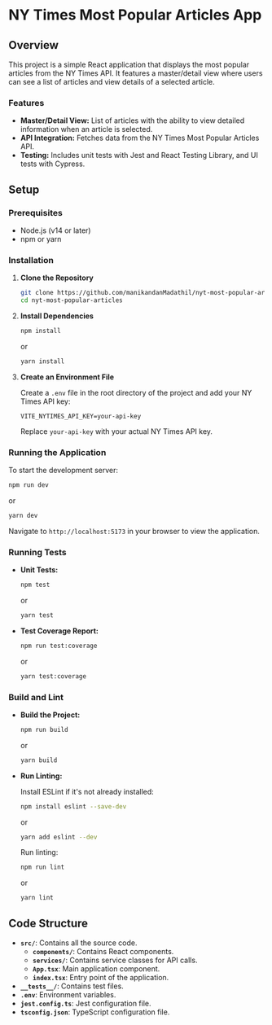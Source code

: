 
# NY Times Most Popular Articles App

## Overview

This project is a simple React application that displays the most popular articles from the NY Times API. It features a master/detail view where users can see a list of articles and view details of a selected article.

### Features

- **Master/Detail View:** List of articles with the ability to view detailed information when an article is selected.
- **API Integration:** Fetches data from the NY Times Most Popular Articles API.
- **Testing:** Includes unit tests with Jest and React Testing Library, and UI tests with Cypress.

## Setup

### Prerequisites

- Node.js (v14 or later)
- npm or yarn

### Installation

1. **Clone the Repository**

   ```bash
   git clone https://github.com/manikandanMadathil/nyt-most-popular-articles.git
   cd nyt-most-popular-articles
   ```

2. **Install Dependencies**

   ```bash
   npm install
   ```

   or

   ```bash
   yarn install
   ```

3. **Create an Environment File**

   Create a `.env` file in the root directory of the project and add your NY Times API key:

   ```env
   VITE_NYTIMES_API_KEY=your-api-key
   ```

   Replace `your-api-key` with your actual NY Times API key.

### Running the Application

To start the development server:

```bash
npm run dev
```

or

```bash
yarn dev
```

Navigate to `http://localhost:5173` in your browser to view the application.

### Running Tests

- **Unit Tests:**

  ```bash
  npm test
  ```

  or

  ```bash
  yarn test
  ```

- **Test Coverage Report:**

  ```bash
  npm run test:coverage
  ```

  or

  ```bash
  yarn test:coverage
  ```


### Build and Lint

- **Build the Project:**

  ```bash
  npm run build
  ```

  or

  ```bash
  yarn build
  ```

- **Run Linting:**

  Install ESLint if it's not already installed:

  ```bash
  npm install eslint --save-dev
  ```

  or

  ```bash
  yarn add eslint --dev
  ```

  Run linting:

  ```bash
  npm run lint
  ```

  or

  ```bash
  yarn lint
  ```

## Code Structure

- **`src/`**: Contains all the source code.
  - **`components/`**: Contains React components.
  - **`services/`**: Contains service classes for API calls.
  - **`App.tsx`**: Main application component.
  - **`index.tsx`**: Entry point of the application.
- **`__tests__/`**: Contains test files.
- **`.env`**: Environment variables.
- **`jest.config.ts`**: Jest configuration file.
- **`tsconfig.json`**: TypeScript configuration file.

